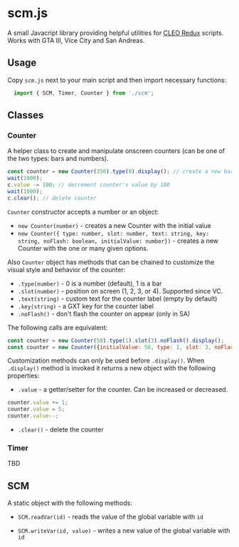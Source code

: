 # scm.js

A small Javacript library providing helpful utilities for [CLEO Redux](https://github.com/cleolibrary/CLEO-Redux) scripts. Works with GTA III, Vice City and San Andreas. 

## Usage

Copy `scm.js` next to your main script and then import necessary functions:

```js
  import { SCM, Timer, Counter } from './scm';
```

## Classes

### Counter

A helper class to create and manipulate onscreen counters (can be one of the two types: bars and numbers).

```js
const counter = new Counter(350).type(0).display(); // create a new bar counter with initial value of 350
wait(1000);
c.value -= 100; // decrement counter's value by 100
wait(1000);
c.clear(); // delete counter
```

`Counter` constructor accepts a number or an object:

- `new Counter(number)` - creates a new Counter with the initial value
- `new Counter({ type: number, slot: number, text: string, key: string, noFlash: boolean, initialValue: number})` - creates a new Counter with the one or many given options.

Also `Counter` object has methods that can be chained to customize the visual style and behavior of the counter:

* `.type(number)` - 0 is a number (default), 1 is a bar
* `.slot(number)` - position on screen (1, 2, 3, or 4). Supported since VC.
* `.text(string)` - custom text for the counter label (empty by default)
* `.key(string)` - a GXT key for the counter label
* `.noFlash()` - don't flash the counter on appear (only in SA)

The following calls are equivalent:

```js
const counter = new Counter(50).type(1).slot(3).noFlash().display();
const counter = new Counter({initialValue: 50, type: 1, slot: 3, noFlash: true}).display();
```

Customization methods can only be used before `.display()`. When `.display()` method is invoked it returns a new object with the following properties:

* `.value` - a getter/setter for the counter. Can be increased or decreased.
```js
counter.value += 1;
counter.value = 5;
counter.value--;
```
* `.clear()` - delete the counter


### Timer

TBD

## SCM

A static object with the following methods:

* `SCM.readVar(id)` - reads the value of the global variable with `id`

* `SCM.writeVar(id, value)` - writes a new value of the global variable with `id`



